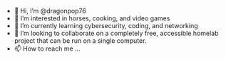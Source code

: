 - 👋 Hi, I’m @dragonpop76
- 👀 I’m interested in horses, cooking, and video games
- 🌱 I’m currently learning cybersecurity, coding, and networking
- 💞️ I’m looking to collaborate on a completely free, accessible homelab project that can be run on a single computer.
- 📫 How to reach me ...

<!---
dragonpop76/dragonpop76 is a ✨ special ✨ repository because its `README.md` (this file) appears on your GitHub profile.
You can click the Preview link to take a look at your changes.
--->
